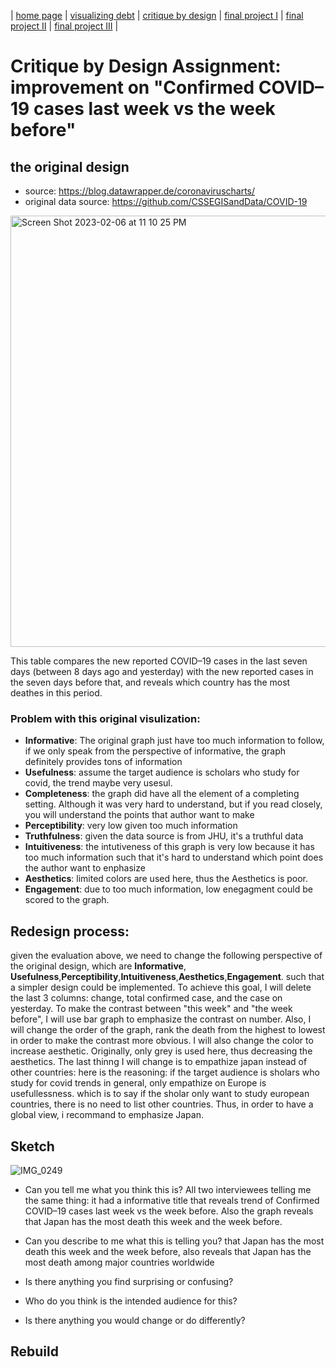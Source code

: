 | [home page](https://cmustudent.github.io/tswd-portfolio-templates/) | [visualizing debt](visualizing-government-debt) | [critique by design](critique-by-design) | [final project I](final-project-part-one) | [final project II](final-project-part-two) | [final project III](final-project-part-three) |

# Critique by Design Assignment: improvement on "Confirmed COVID–19 cases last week vs the week before"
## the original design
- source: https://blog.datawrapper.de/coronaviruscharts/
- original data source: https://github.com/CSSEGISandData/COVID-19

<img width="690" alt="Screen Shot 2023-02-06 at 11 10 25 PM" src="https://user-images.githubusercontent.com/93154040/217379395-db3b7371-1669-4674-940e-b70523b27331.png">

This table compares the new reported COVID–19 cases in the last seven days (between 8 days ago and yesterday) with the new reported cases in the seven days before that, and reveals which country has the most deathes in this period. 
### Problem with this original visulization: 
- **Informative**: The original graph just have too much information to follow, if we only speak from the perspective of informative, the graph definitely provides tons of information
- **Usefulness**: assume the target audience is scholars who study for covid, the trend maybe very usesul. 
- **Completeness**: the graph did have all the element of a completing setting. Although it was very hard to understand, but if you read closely, you will understand the points that author want to make 
- **Perceptibility**: very low given too much information 
- **Truthfulness**: given the data source is from JHU, it's a truthful data
- **Intuitiveness**: the intutiveness of this graph is very low because it has too much information such that it's hard to understand which point does the author want to enphasize 
- **Aesthetics**: limited colors are used here, thus the Aesthetics is poor. 
- **Engagement**: due to too much information, low enegagment could be scored to the graph. 
## Redesign process: 
given the evaluation above, we need to change the following perspective of the original design, which are **Informative**, **Usefulness**,**Perceptibility**,**Intuitiveness**,**Aesthetics**,**Engagement**. such that a simpler design could be implemented. To achieve this goal, I will delete the last 3 columns: change, total confirmed case, and the case on yesterday. To make the contrast between "this week" and "the week before", I will use bar graph to emphasize the contrast on number. Also, I will change the order of the graph, rank the death from the highest to lowest in order to make the contrast more obvious. I will also change the color to increase aesthetic. Originally, only grey is used here, thus decreasing the aesthetics. The last thinng I will change is to empathize japan instead of other countries: here is the reasoning: if the target audience is sholars who study for covid trends in general, only empathize on Europe is usefullessness. which is to say if the sholar only want to study european countries, there is no need to list other countries. Thus, in order to have a global view, i recommand to emphasize Japan.
## Sketch
![IMG_0249](https://user-images.githubusercontent.com/93154040/217387945-5a13ace3-f4e5-495d-9e6f-fa893bd1e4c7.jpg)
- Can you tell me what you think this is? 
  All two interviewees telling me the same thing: it had a informative title that reveals trend of Confirmed COVID–19 cases last week vs the week before. Also the graph reveals that Japan has the most death this week and the week before.

- Can you describe to me what this is telling you?
 that Japan has the most death this week and the week before, also reveals that Japan has the most death among major countries worldwide

- Is there anything you find surprising or confusing?

- Who do you think is the intended audience for this?

- Is there anything you would change or do differently?


## Rebuild

<div class="flourish-embed flourish-chart" data-src="visualisation/12667095"><script src="https://public.flourish.studio/resources/embed.js"></script></div>

